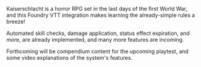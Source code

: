 Kaiserschlacht is a horror RPG set in the last days of the first World War, and this Foundry VTT integration makes learning the already-simple rules a breeze!

Automated skill checks, damage application, status effect expiration, and more, are already implemented, and many more features are incoming.

Forthcoming will be compendium content for the upcoming playtest, and some video explanations of the system's features.
